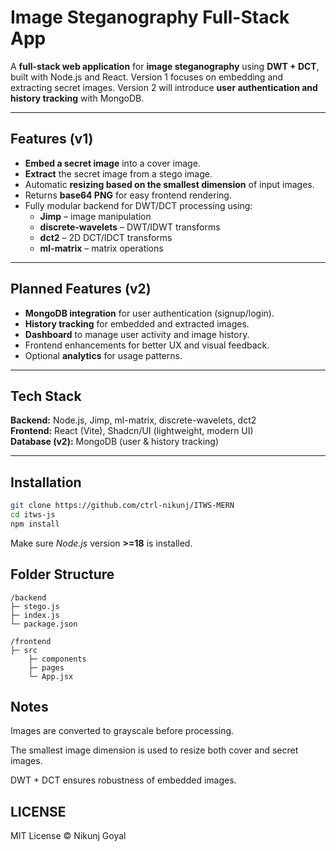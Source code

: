 # Image Steganography Full-Stack App

A **full-stack web application** for **image steganography** using **DWT + DCT**, built with Node.js and React. Version 1 focuses on embedding and extracting secret images. Version 2 will introduce **user authentication and history tracking** with MongoDB.


---


## Features (v1)

- **Embed a secret image** into a cover image.
- **Extract** the secret image from a stego image.
- Automatic **resizing based on the smallest dimension** of input images.
- Returns **base64 PNG** for easy frontend rendering.
- Fully modular backend for DWT/DCT processing using:
  - **Jimp** – image manipulation
  - **discrete-wavelets** – DWT/IDWT transforms
  - **dct2** – 2D DCT/IDCT transforms
  - **ml-matrix** – matrix operations

---

## Planned Features (v2)

- **MongoDB integration** for user authentication (signup/login).
- **History tracking** for embedded and extracted images.
- **Dashboard** to manage user activity and image history.
- Frontend enhancements for better UX and visual feedback.
- Optional **analytics** for usage patterns.

---

## Tech Stack

**Backend:** Node.js, Jimp, ml-matrix, discrete-wavelets, dct2  
**Frontend:** React (Vite), Shadcn/UI (lightweight, modern UI)  
**Database (v2):** MongoDB (user & history tracking)

---

## Installation

```bash
git clone https://github.com/ctrl-nikunj/ITWS-MERN
cd itws-js
npm install

```

Make sure _Node.js_ version **>=18** is installed.

## Folder Structure

    /backend
    ├─ stego.js
    ├─ index.js
    └─ package.json

    /frontend
    ├─ src
        ├─ components
        ├─ pages
        └─ App.jsx

## Notes

Images are converted to grayscale before processing.

The smallest image dimension is used to resize both cover and secret images.

DWT + DCT ensures robustness of embedded images.

## LICENSE

MIT License © Nikunj Goyal
